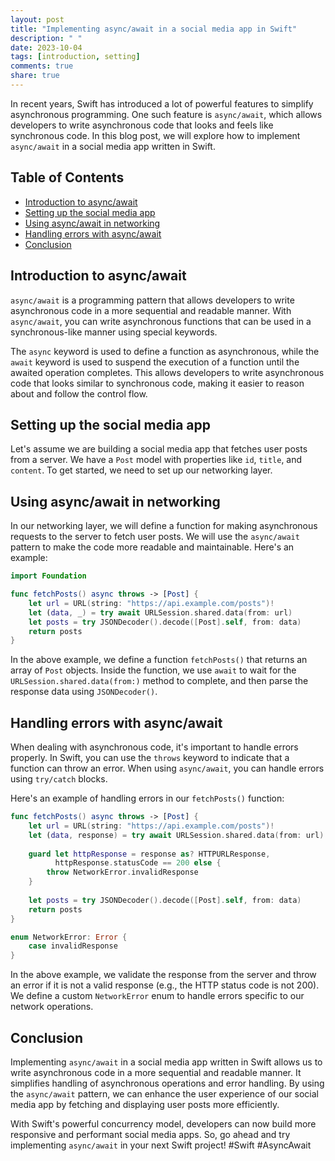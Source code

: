 ```yaml
---
layout: post
title: "Implementing async/await in a social media app in Swift"
description: " "
date: 2023-10-04
tags: [introduction, setting]
comments: true
share: true
---
```


In recent years, Swift has introduced a lot of powerful features to simplify asynchronous programming. One such feature is `async/await`, which allows developers to write asynchronous code that looks and feels like synchronous code. In this blog post, we will explore how to implement `async/await` in a social media app written in Swift.

## Table of Contents
- [Introduction to async/await](#introduction-to-async/await)
- [Setting up the social media app](#setting-up-the-social-media-app)
- [Using async/await in networking](#using-async/await-in-networking)
- [Handling errors with async/await](#handling-errors-with-async/await)
- [Conclusion](#conclusion)

## Introduction to async/await

`async/await` is a programming pattern that allows developers to write asynchronous code in a more sequential and readable manner. With `async/await`, you can write asynchronous functions that can be used in a synchronous-like manner using special keywords.

The `async` keyword is used to define a function as asynchronous, while the `await` keyword is used to suspend the execution of a function until the awaited operation completes. This allows developers to write asynchronous code that looks similar to synchronous code, making it easier to reason about and follow the control flow.

## Setting up the social media app

Let's assume we are building a social media app that fetches user posts from a server. We have a `Post` model with properties like `id`, `title`, and `content`. To get started, we need to set up our networking layer.

## Using async/await in networking

In our networking layer, we will define a function for making asynchronous requests to the server to fetch user posts. We will use the `async/await` pattern to make the code more readable and maintainable. Here's an example:

```swift
import Foundation

func fetchPosts() async throws -> [Post] {
    let url = URL(string: "https://api.example.com/posts")!
    let (data, _) = try await URLSession.shared.data(from: url)
    let posts = try JSONDecoder().decode([Post].self, from: data)
    return posts
}
```

In the above example, we define a function `fetchPosts()` that returns an array of `Post` objects. Inside the function, we use `await` to wait for the `URLSession.shared.data(from:)` method to complete, and then parse the response data using `JSONDecoder()`.

## Handling errors with async/await

When dealing with asynchronous code, it's important to handle errors properly. In Swift, you can use the `throws` keyword to indicate that a function can throw an error. When using `async/await`, you can handle errors using `try/catch` blocks.

Here's an example of handling errors in our `fetchPosts()` function:

```swift
func fetchPosts() async throws -> [Post] {
    let url = URL(string: "https://api.example.com/posts")!
    let (data, response) = try await URLSession.shared.data(from: url)
    
    guard let httpResponse = response as? HTTPURLResponse,
          httpResponse.statusCode == 200 else {
        throw NetworkError.invalidResponse
    }
    
    let posts = try JSONDecoder().decode([Post].self, from: data)
    return posts
}

enum NetworkError: Error {
    case invalidResponse
}
```

In the above example, we validate the response from the server and throw an error if it is not a valid response (e.g., the HTTP status code is not 200). We define a custom `NetworkError` enum to handle errors specific to our network operations.

## Conclusion

Implementing `async/await` in a social media app written in Swift allows us to write asynchronous code in a more sequential and readable manner. It simplifies handling of asynchronous operations and error handling. By using the `async/await` pattern, we can enhance the user experience of our social media app by fetching and displaying user posts more efficiently.

With Swift's powerful concurrency model, developers can now build more responsive and performant social media apps. So, go ahead and try implementing `async/await` in your next Swift project! #Swift #AsyncAwait